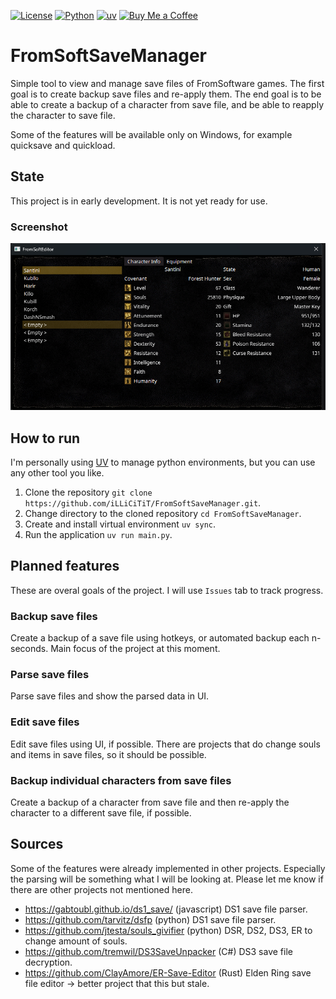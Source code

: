[![License](https://img.shields.io/badge/License-Apache_2.0-blue.svg)](https://opensource.org/licenses/Apache-2.0)
[![Python](https://img.shields.io/badge/Python-3776AB?logo=python&logoColor=fff)](https://www.python.org/)
[![uv](https://img.shields.io/endpoint?url=https://raw.githubusercontent.com/astral-sh/uv/main/assets/badge/v0.json)](https://github.com/astral-sh/uv)
[![Buy Me a Coffee](https://img.shields.io/badge/Buy%20Me%20a%20Coffee-support-yellow?logo=buy-me-a-coffee)](https://www.buymeacoffee.com/illicitit) 
# FromSoftSaveManager
Simple tool to view and manage save files of FromSoftware games. The first goal is to create backup save files and re-apply them. The end goal is to be able to create a backup of a character from save file, and be able to reapply the character to save file.

Some of the features will be available only on Windows, for example quicksave and quickload.

## State
This project is in early development. It is not yet ready for use.

### Screenshot
![Alt text](/example_01.png "Dark Souls: Remastered save file")

## How to run
I'm personally using [UV](https://docs.astral.sh/uv/getting-started/installation/) to manage python environments, but you can use any other tool you like.
1. Clone the repository `git clone https://github.com/iLLiCiTiT/FromSoftSaveManager.git`.
2. Change directory to the cloned repository `cd FromSoftSaveManager`.
3. Create and install virtual environment `uv sync`.
4. Run the application `uv run main.py`.

## Planned features
These are overal goals of the project. I will use `Issues` tab to track progress.

### Backup save files
Create a backup of a save file using hotkeys, or automated backup each n-seconds. Main focus of the project at this moment.

### Parse save files
Parse save files and show the parsed data in UI.

### Edit save files
Edit save files using UI, if possible. There are projects that do change souls and items in save files, so it should be possible.

### Backup individual characters from save files
Create a backup of a character from save file and then re-apply the character to a different save file, if possible.

## Sources
Some of the features were already implemented in other projects. Especially the parsing will be something what I will be looking at. Please let me know if there are other projects not mentioned here.
- https://gabtoubl.github.io/ds1_save/ (javascript) DS1 save file parser.
- https://github.com/tarvitz/dsfp (python) DS1 save file parser.
- https://github.com/jtesta/souls_givifier (python) DSR, DS2, DS3, ER to change amount of souls.
- https://github.com/tremwil/DS3SaveUnpacker (C#) DS3 save file decryption.
- https://github.com/ClayAmore/ER-Save-Editor (Rust) Elden Ring save file editor -> better project that this but stale.
 